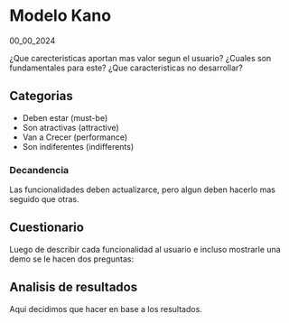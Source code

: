 # Modelo Kano
00_00_2024

¿Que carecteristicas aportan mas valor segun el usuario? ¿Cuales son fundamentales para este? ¿Que caracteristicas no desarrollar?

## Categorias

* Deben estar (must-be) 
* Son atractivas (attractive)
* Van a Crecer (performance)
* Son indiferentes (indifferents)

### Decandencia

Las funcionalidades deben actualizarce, pero algun deben hacerlo mas seguido que otras.

## Cuestionario

Luego de describir cada funcionalidad al usuario e incluso mostrarle una demo se le hacen dos preguntas:

## Analisis de resultados

Aqui decidimos que hacer en base a los resultados.
